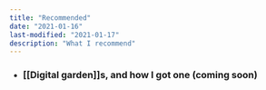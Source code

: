 ```yaml
---
title: "Recommended"
date: "2021-01-16"
last-modified: "2021-01-17"
description: "What I recommend"
---
```


- ### [[Digital garden]]s, and how I got one (coming soon)